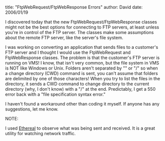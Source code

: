 
title: "FtpWebRequest/FtpWebResponse Errors"
author: David
date: 2006/01/19

I discovered today that the new FtpWebRequest/FtpWebResponse classes might not be the best options for connecting to FTP servers, at least unless you're in control of the FTP server. The classes make some assumptions about the remote FTP server, like the server's file system.

I was working on converting an application that sends files to a customer's FTP server and I thought I would use the FtpWebRequest and FtpWebResponse classes. The problem is that the customer's FTP server is running on VMS! I know, that isn't very common, but the file system in VMS is NOT like Windows or Unix. Folders aren't separated by "\" or "/" so when a change directory (CWD) command is sent, you can't assume that folders are delimited by one of those characters! When you try to list the files in the directory, it sends a CWD command to change directory to the current directory (why, I don't know) with a "/" at the end. Predictably, I get a 550 error back with a "file specification syntax error."

I haven't found a workaround other than coding it myself. If anyone has any suggestions, let me know.

NOTE:

I used [Ethereal](http://www.ethereal.com) to observe what was being sent and received. It is a great utility for watching network traffic.
